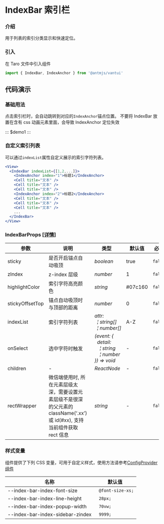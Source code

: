 # IndexBar 索引栏

### 介绍

用于列表的索引分类显示和快速定位。

### 引入

在 Taro 文件中引入组件

```js
import { IndexBar, IndexAnchor } from '@antmjs/vantui'
```

## 代码演示

### 基础用法

点击索引栏时，会自动跳转到对应的`IndexAnchor`锚点位置。
不要将 IndexBar 放置在含有 css 动画元素里面，会导致 IndexAnchor 定位失效

::: $demo1 :::

### 自定义索引列表

可以通过`indexList`属性自定义展示的索引字符列表。

```jsx
<View>
  <IndexBar indexList={[1,2,...]}>
    <IndexAnchor index="1">标题1</IndexAnchor>
    <Cell title="文本" />
    <Cell title="文本" />
    <Cell title="文本" />
    <IndexAnchor index="2">标题2</IndexAnchor>
    <Cell title="文本" />
    <Cell title="文本" />
    <Cell title="文本" />
    ...
  </IndexBar>
</View>
```

### IndexBarProps [[详情]](https://github.com/AntmJS/vantui/tree/main/packages/vantui/types/index-bar.d.ts)

| 参数            | 说明                                                                                                                      | 类型                                                                                                                                                                                                                                 | 默认值  | 必填    |
| --------------- | ------------------------------------------------------------------------------------------------------------------------- | ------------------------------------------------------------------------------------------------------------------------------------------------------------------------------------------------------------------------------------ | ------- | ------- |
| sticky          | 是否开启锚点自动吸顶                                                                                                      | _&nbsp;&nbsp;boolean<br/>_                                                                                                                                                                                                           | true    | `false` |
| zIndex          | z-index 层级                                                                                                              | _&nbsp;&nbsp;number<br/>_                                                                                                                                                                                                            | 1       | `false` |
| highlightColor  | 索引字符高亮颜色                                                                                                          | _&nbsp;&nbsp;string<br/>_                                                                                                                                                                                                            | #07c160 | `false` |
| stickyOffsetTop | 锚点自动吸顶时与顶部的距离                                                                                                | _&nbsp;&nbsp;number<br/>_                                                                                                                                                                                                            | 0       | `false` |
| indexList       | 索引字符列表                                                                                                              | _&nbsp;&nbsp;attr:<br/>&nbsp;&nbsp;&nbsp;&nbsp;&brvbar;&nbsp;string[]<br/>&nbsp;&nbsp;&nbsp;&nbsp;&brvbar;&nbsp;number[]<br/>_                                                                                                       | A-Z     | `false` |
| onSelect        | 选中字符时触发                                                                                                            | _&nbsp;&nbsp;(event:&nbsp;{<br/>&nbsp;&nbsp;&nbsp;&nbsp;detail:<br/>&nbsp;&nbsp;&nbsp;&nbsp;&nbsp;&nbsp;&brvbar;&nbsp;string<br/>&nbsp;&nbsp;&nbsp;&nbsp;&nbsp;&nbsp;&brvbar;&nbsp;number<br/>&nbsp;&nbsp;})&nbsp;=>&nbsp;void<br/>_ | -       | `false` |
| children        | -                                                                                                                         | _&nbsp;&nbsp;ReactNode<br/>_                                                                                                                                                                                                         | -       | `false` |
| rectWrapper     | 微信端使用时, 所在元素层级太深，需要设置元素层级不是很深的父元素的 className(‘.xx’)或 id(#xx), 支持当前组件获取 rect 信息 | _&nbsp;&nbsp;string<br/>_                                                                                                                                                                                                            | -       | `false` |

### 样式变量

组件提供了下列 CSS 变量，可用于自定义样式，使用方法请参考[ConfigProvider 组件](https://antmjs.github.io/vantui/#/config-provider)

| 名称                             | 默认值            |
| -------------------------------- | ----------------- |
| --index-bar-index-font-size      | ` @font-size-xs;` |
| --index-bar-index-line-height    | ` 28px;`          |
| --index-bar-index-popup-width    | ` 70vw;`          |
| --index-bar-index-sidebar-zindex | ` 9999;`          |

